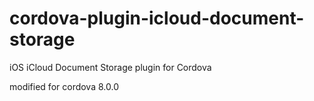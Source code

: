 # cordova-plugin-icloud-document-storage
iOS iCloud Document Storage plugin for Cordova

modified for cordova 8.0.0
